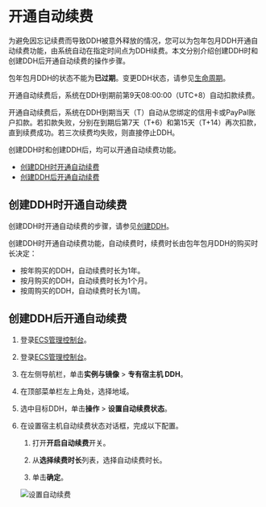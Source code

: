 # 开通自动续费

为避免因忘记续费而导致DDH被意外释放的情况，您可以为包年包月DDH开通自动续费功能，由系统自动在指定时间点为DDH续费。本文分别介绍创建DDH时和创建DDH后开通自动续费的操作步骤。

包年包月DDH的状态不能为**已过期**。变更DDH状态，请参见[生命周期](/cn.zh-CN/产品简介/生命周期.md)。

开通自动续费后，系统在DDH到期前第9天08:00:00（UTC+8）自动扣款续费。

开通自动续费后，系统在DDH到期当天（T）自动从您绑定的信用卡或PayPal账户扣款。若扣款失败，分别在到期后第7天（T+6）和第15天（T+14）再次扣款，直到续费成功。若三次续费均失败，则直接停止DDH。

创建DDH时和创建DDH后，均可以开通自动续费功能。

-   [创建DDH时开通自动续费](#section_09s_79j_8nr)
-   [创建DDH后开通自动续费](#section_kfy_02y_gbu)

## 创建DDH时开通自动续费

创建DDH时开通自动续费的步骤，请参见[创建DDH](/cn.zh-CN/快速入门/创建DDH.md)。

创建DDH时开通自动续费功能，自动续费时，续费时长由包年包月DDH的购买时长决定：

-   按年购买的DDH，自动续费时长为1年。
-   按月购买的DDH，自动续费时长为1个月。
-   按周购买的DDH，自动续费时长为1周。

## 创建DDH后开通自动续费

1.  登录[ECS管理控制台](https://ecs.console.aliyun.com)。

2.  登录[ECS管理控制台](https://partners-intl.console.aliyun.com/#/ecs)。

3.  在左侧导航栏，单击**实例与镜像** \> **专有宿主机 DDH**。

4.  在顶部菜单栏左上角处，选择地域。

5.  选中目标DDH，单击**操作** \> **设置自动续费状态**。

6.  在设置宿主机自动续费状态对话框，完成以下配置。

    1.  打开**开启自动续费**开关。

    2.  从**选择续费时长**列表，选择自动续费时长。

    3.  单击**确定**。

    ![设置自动续费](https://static-aliyun-doc.oss-accelerate.aliyuncs.com/assets/img/zh-CN/3653909951/p1353.png)


